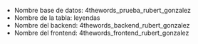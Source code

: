 - Nombre base de datos: 4thewords_prueba_rubert_gonzalez
- Nombre de la tabla: leyendas
- Nombre del backend: 4thewords_backend_rubert_gonzalez
- Nombre del frontend: 4thewords_frontend_rubert_gonzalez